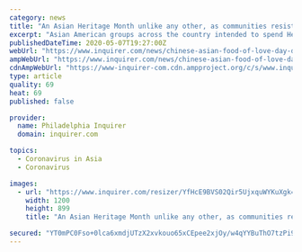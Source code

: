 ```yaml
---
category: news
title: "An Asian Heritage Month unlike any other, as communities resist racism - with love"
excerpt: "Asian American groups across the country intended to spend Heritage Month celebrating landmark achievements in culture, arts, and labor, including the 151st anniversary of the completion of the Transcontinental Railroad,"
publishedDateTime: 2020-05-07T19:27:00Z
webUrl: "https://www.inquirer.com/news/chinese-asian-food-of-love-day-donations-coronavirus-heritage-month-20200507.html"
ampWebUrl: "https://www.inquirer.com/news/chinese-asian-food-of-love-day-donations-coronavirus-heritage-month-20200507.html?outputType=amp"
cdnAmpWebUrl: "https://www-inquirer-com.cdn.ampproject.org/c/s/www.inquirer.com/news/chinese-asian-food-of-love-day-donations-coronavirus-heritage-month-20200507.html?outputType=amp"
type: article
quality: 69
heat: 69
published: false

provider:
  name: Philadelphia Inquirer
  domain: inquirer.com

topics:
  - Coronavirus in Asia
  - Coronavirus

images:
  - url: "https://www.inquirer.com/resizer/YfHcE9BVS02Qir5UjxquWYKuXgk=/1200x0/center/middle/www.inquirer.com/resizer/x8uVMZYIrChqbfuQuKAmbvC1Xus=/1200x0/center/middle/arc-anglerfish-arc2-prod-pmn.s3.amazonaws.com/public/XIEJV2WZSRHX7KYF4ZXNLKM4MA.jpg"
    width: 1200
    height: 899
    title: "An Asian Heritage Month unlike any other, as communities resist racism - with love"

secured: "YT0mPC0Fso+0lca6xmdjUTzX2xvkouo65xCEpee2xjOy/w4qYYBuThO7tzPi90zChI/2hmi4tUsDI/BjXitzevwu9KY7Yqoh1SfA+xHARYzq5NzYNHd+f9oQJhSQq2XMiVuokC9SBLAXZD9eNK5s5xnifN0ja44VvJBwE/txtiT0gpLhvJsb6DsuSJbTih/rVD+tvoMp88z9R9m1sfSLJQH1wa2l/ipbP52246GBwHlRSwKUaSwtjonIGXBohUk/I/69XKSPvO4BLB4NSEAAW3G0/Ww8VtdKBAlwiBNvXBpyBbGYY6h10OpQTgGuQr47ur+/MnAdj7AUyqBnADPawwOlTd0qDqYBvIEYsElJTEKjhgzdwle9yNGPP05HFAzd78xmdgArl4l7zMkqiLFsUTSGzYbKNude2JHkGCrKGnz8iWl7XzdmMEljsmLsMqQXtHwUh9oBIMHKkghydwxF8PSJwcTxttWAKkJBOmFAO6c=;+eV3Dv8NsRvpOplRzewxJw=="
---
```


